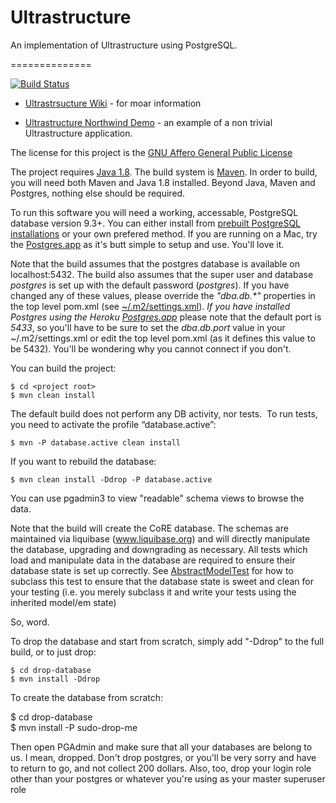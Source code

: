 Ultrastructure
==============

An implementation of Ultrastructure using PostgreSQL.

==============

[![Build Status](https://chiralbehaviors.ci.cloudbees.com/buildStatus/icon?job=Ultrastructure)](https://chiralbehaviors.ci.cloudbees.com/view/Maintained%20Open%20Source/job/Ultrastructure/)

- [Ultrastrsucture Wiki](https://github.com/ChiralBehaviors/Ultrastructure/wiki) - for moar information

- [Ultrastructure Northwind Demo](http://chiralbehaviors.github.io/Northwind/) - an example of a non trivial Ultrastructure application.

The license for this project is the [GNU Affero General Public License](http://www.gnu.org/licenses/agpl-3.0.en.html)

The project requires [Java 1.8](http://www.oracle.com/technetwork/java/javase/downloads/jdk8-downloads-2133151.html).  The build system 
is [Maven](http://maven.apache.org/).  In order to build, you will need both Maven and Java 1.8 installed.  Beyond Java, 
Maven and Postgres, nothing else should be required.

To run this software you will need a working, accessable, PostgreSQL database version 9.3+.  You can either install 
from [prebuilt PostgreSQL installations](http://www.enterprisedb.com/products-services-training/pgdownload) or your own prefered method.  If you 
are running on a Mac, try the [Postgres.app](http://postgresapp.com/) as it's butt simple to setup and use.  You'll love it.

Note that the build assumes that the postgres database is available on localhost:5432.  The build also assumes that the super 
user and database _postgres_ is set up with the default password (_postgres_).  If you have changed 
any of these values, please override the _"dba.db.*"_ properties in the top level pom.xml (see [~/.m2/settings.xml](https://maven.apache.org/settings.html)).
  _If you have installed Postgres using the Heroku [Postgres.app](http://postgresapp.com/)_ please note 
that the default port is _5433_, so you'll have to be sure to set the _dba.db.port_
 value in your ~/.m2/settings.xml or edit the top level pom.xml (as it defines this value to be 5432).  You'll be wondering
 why you cannot connect if you don't.

You can build the project:

    $ cd <project root>
    $ mvn clean install

The default build does not perform any DB activity, nor tests.  To run tests, you need to activate the profile “database.active”:

    $ mvn -P database.active clean install

If you want to rebuild the database:

    $ mvn clean install -Ddrop -P database.active

You can use pgadmin3 to view "readable" schema views to browse the data.

Note that the build will create the CoRE database.  The schemas are maintained via liquibase (www.liquibase.org)
and will directly manipulate the database, upgrading and downgrading as necessary.  All tests
which load and manipulate data in the database are required to ensure their database state is
set up correctly.  See [AbstractModelTest](https://github.com/ChiralBehaviors/Ultrastructure/blob/master/animations/src/test/java/com/chiralbehaviors/CoRE/meta/models/AbstractModelTest.java)
for how to subclass this test to ensure that the database state is sweet and clean for your testing (i.e. you merely
subclass it and write your tests using the inherited model/em state)

So, word.

To drop the database and start from scratch, simply add "-Ddrop" to the full build, or to just drop:

    $ cd drop-database
    $ mvn install -Ddrop

To create the database from scratch:

  $ cd drop-database  
  $ mvn install -P sudo-drop-me  
  
Then open PGAdmin and make sure that all your databases are belong to us.  I mean, dropped.  Don't drop postgres, or you'll be very sorry and have to return to go, and not collect 200 dollars.
Also, too, drop your login role other than your postgres or whatever you're using as your master superuser role

